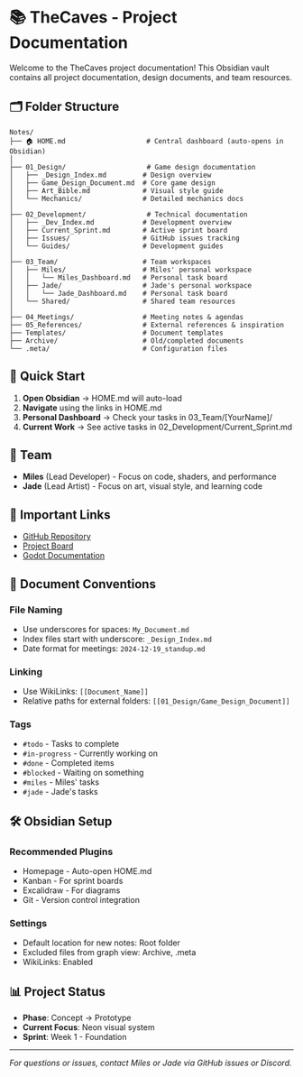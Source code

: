# 📚 TheCaves - Project Documentation

Welcome to the TheCaves project documentation! This Obsidian vault contains all project documentation, design documents, and team resources.

## 🗂️ Folder Structure

```
Notes/
├── 🏠 HOME.md                    # Central dashboard (auto-opens in Obsidian)
│
├── 01_Design/                    # Game design documentation
│   ├── _Design_Index.md         # Design overview
│   ├── Game_Design_Document.md  # Core game design
│   ├── Art_Bible.md             # Visual style guide
│   └── Mechanics/               # Detailed mechanics docs
│
├── 02_Development/               # Technical documentation
│   ├── _Dev_Index.md            # Development overview
│   ├── Current_Sprint.md        # Active sprint board
│   ├── Issues/                  # GitHub issues tracking
│   └── Guides/                  # Development guides
│
├── 03_Team/                     # Team workspaces
│   ├── Miles/                   # Miles' personal workspace
│   │   └── Miles_Dashboard.md   # Personal task board
│   ├── Jade/                    # Jade's personal workspace
│   │   └── Jade_Dashboard.md    # Personal task board
│   └── Shared/                  # Shared team resources
│
├── 04_Meetings/                 # Meeting notes & agendas
├── 05_References/               # External references & inspiration
├── Templates/                   # Document templates
├── Archive/                     # Old/completed documents
└── .meta/                       # Configuration files
```

## 🚀 Quick Start

1. **Open Obsidian** → HOME.md will auto-load
2. **Navigate** using the links in HOME.md
3. **Personal Dashboard** → Check your tasks in 03_Team/[YourName]/
4. **Current Work** → See active tasks in 02_Development/Current_Sprint.md

## 👥 Team

- **Miles** (Lead Developer) - Focus on code, shaders, and performance
- **Jade** (Lead Artist) - Focus on art, visual style, and learning code

## 🔗 Important Links

- [GitHub Repository](https://github.com/AirMile/TheCaves)
- [Project Board](https://github.com/AirMile/TheCaves/projects/1)
- [Godot Documentation](https://docs.godotengine.org/)

## 📝 Document Conventions

### File Naming
- Use underscores for spaces: `My_Document.md`
- Index files start with underscore: `_Design_Index.md`
- Date format for meetings: `2024-12-19_standup.md`

### Linking
- Use WikiLinks: `[[Document_Name]]`
- Relative paths for external folders: `[[01_Design/Game_Design_Document]]`

### Tags
- `#todo` - Tasks to complete
- `#in-progress` - Currently working on
- `#done` - Completed items
- `#blocked` - Waiting on something
- `#miles` - Miles' tasks
- `#jade` - Jade's tasks

## 🛠️ Obsidian Setup

### Recommended Plugins
- Homepage - Auto-open HOME.md
- Kanban - For sprint boards
- Excalidraw - For diagrams
- Git - Version control integration

### Settings
- Default location for new notes: Root folder
- Excluded files from graph view: Archive, .meta
- WikiLinks: Enabled

## 📊 Project Status

- **Phase**: Concept → Prototype
- **Current Focus**: Neon visual system
- **Sprint**: Week 1 - Foundation

---

*For questions or issues, contact Miles or Jade via GitHub issues or Discord.*